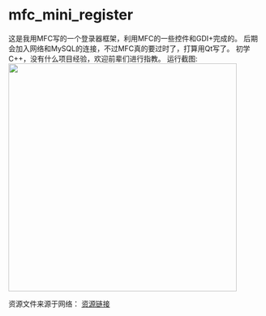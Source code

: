 # mfc_mini_register
这是我用MFC写的一个登录器框架，利用MFC的一些控件和GDI+完成的。
后期会加入网络和MySQL的连接，不过MFC真的要过时了，打算用Qt写了。
初学C++，没有什么项目经验，欢迎前辈们进行指教。
运行截图:
<img src="https://raw.githubusercontent.com/Cirnoo/mfc_mini_register/master/mfc_register.png" width="450">

资源文件来源于网络：
[资源链接](https://blog.csdn.net/geniusice18/article/details/8393674)
